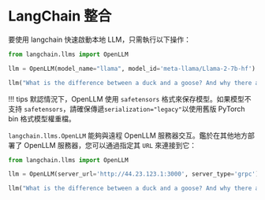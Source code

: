 # LangChain 整合

要使用 langchain 快速啟動本地 LLM，只需執行以下操作：

```python
from langchain.llms import OpenLLM

llm = OpenLLM(model_name="llama", model_id='meta-llama/Llama-2-7b-hf')

llm("What is the difference between a duck and a goose? And why there are so many Goose in Canada?")
```

!!! tips
    默認情況下，OpenLLM 使用 `safetensors` 格式來保存模型。如果模型不支持 `safetensors`，請確保傳遞`serialization="legacy"`以使用舊版 PyTorch bin 格式模型權重檔。

`langchain.llms.OpenLLM` 能夠與遠程 OpenLLM 服務器交互。鑑於在其他地方部署了 OpenLLM 服務器，您可以通過指定其 `URL` 來連接到它：

```python
from langchain.llms import OpenLLM

llm = OpenLLM(server_url='http://44.23.123.1:3000', server_type='grpc')

llm("What is the difference between a duck and a goose? And why there are so many Goose in Canada?")
```

